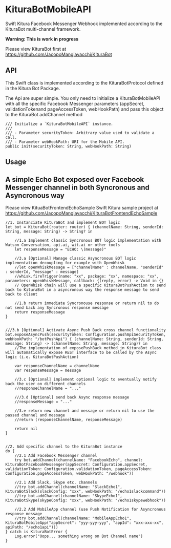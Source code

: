 # KituraBotMobileAPI
Swift Kitura Facebook Messenger Webhook implemented according to the KituraBot multi-channel framework.

**Warning: This is work in progress**

Please view KituraBot first at  https://github.com/JacopoMangiavacchi/KituraBot




## API

This Swift class is implemented according to the KituraBotProtocol defined in the Kitura Bot Package.

The Api are super simple.  You only need to initialize a KituraBotMobileAPI with all the specific Facebook Messenger parameters (appSecret, validationTokenand pageAccessToken, webHookPath) and pass this object to the KituraBot addChannel method

    /// Initialize a `KituraBotMobileAPI` instance.
    ///
    /// - Parameter securityToken: Arbitrary value used to validate a call.
    /// - Parameter webHookPath: URI for the Mobile API.
    public init(securityToken: String, webHookPath: String)


## Usage
## A simple Echo Bot exposed over Facebook Messenger channel in both Syncronous and Asyncronous way

Please view KituaBotFrontendEchoSample Swift Kitura sample project at https://github.com/JacopoMangiavacchi/KituraBotFrontendEchoSample

    //1. Instanciate KituraBot and implement BOT logic
    let bot = KituraBot(router: router) { (channelName: String, senderId: String, message: String) -> String? in
        
        //1.a Implement classic Syncronous BOT logic implementation with Watson Conversation, api.ai, wit.ai or other tools
        let responseMessage = "ECHO: \(message)"
        
        //3.a [Optional] Manage classic Asyncronous BOT logic implementation decoupling for example with OpenWhisk
        //let openWhiskMessage = ["channelName" : channelName, "senderId" : senderId, "message" : message]
        //whisk.fireTrigger(name: "xx", package: "xx", namespace: "xx", parameters: openWhiskMessage, callback: {(reply, error) -> Void in {}
        // OpenWhisk chain will use a specific KituraBotPushAction to send back to KituraBot in a asyncronous way the response message to send back to client
        
        //1.b return immediate Syncronouse response or return nil to do not send back any Syncronous response message
        return responseMessage
    }
            
            
    ///3.b [Optional] Activate Async Push Back cross channel functionality
    bot.exposeAsyncPush(securityToken: Configuration.pushApiSecurityToken, webHookPath: "/botPushApi") { (channelName: String, senderId: String, message: String) -> (channelName: String, message: String)? in
        //The implementation of exposePushBack method in KituraBot class will automatically expose REST interface to be called by the Async logic (i.e. KituraBotPushAction)
        
        var responseChannelName = channelName
        var responseMessage = message
        
        //3.c [Optional] implement optional logic to eventually notify back the user on different channels
        //responseChannelName = "..."
        
        ///3.d [Optional] send back Async response message
        //responseMessage = "..."
        
        //3.e return new channel and message or return nil to use the passed channel and message
        //return (responseChannelName, responseMessage)
        
        return nil
    }


    //2. Add specific channel to the KituraBot instance
    do {
        //2.1 Add Facebook Messenger channel
        try bot.addChannel(channelName: "FacebookEcho", channel: KituraBotFacebookMessenger(appSecret: Configuration.appSecret, validationToken: Configuration.validationToken, pageAccessToken: Configuration.pageAccessToken, webHookPath: "/webhook"))
        
        //2.1 Add Slack, Skype etc. channels
        //try bot.addChannel(channelName: "SlackEcho1", KituraBotSlack(slackConfig: "xxx", webHookPath: "/echo1slackcommand"))
        //try bot.addChannel(channelName: "SkypeEcho1", KituraBotSkype(skypeConfig: "xxx", webHookPath: "/echo1skypewebhook"))
        
        //2.2 Add MobileApp channel (use Push Notification for Asyncronous response message
        //try bot.addChannel(channelName: "MobileAppEcho1", KituraBotMobileApp("appSecret": "yyy-yyy-yyy", "appId": "xxx-xxx-xx", apiPath: "/echo1api")))
    } catch is KituraBotError {
        Log.error("Oops... something wrong on Bot Channel name")
    }
